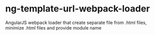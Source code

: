 # ng-template-url-webpack-loader
AngularJS webpack loader that create separate file from .html files, minimize .html files and provide module name
